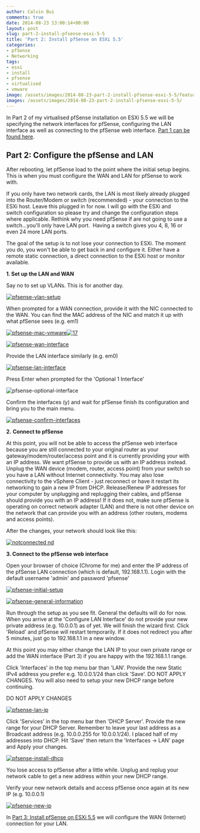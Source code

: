 ```yaml
---
author: Calvin Bui
comments: true
date: 2014-08-23 13:00:14+00:00
layout: post
slug: part-2-install-pfsense-esxi-5-5
title: 'Part 2: Install pfSense on ESXi 5.5'
categories:
- pfSense
- Networking
tags:
- esxi
- install
- pfsense
- virtualised
- vmware
image: /assets/images/2014-08-23-part-2-install-pfsense-esxi-5-5/featured-image.jpg
images: /assets/images/2014-08-23-part-2-install-pfsense-esxi-5-5/
---
```


In Part 2 of my virtualised pfSense installation on ESXi 5.5 we will be specifying the network interfaces for pfSense, configuring the LAN interface as well as connecting to the pfSense web interface. [Part 1 can be found here](/part-1-install-pfsense-on-esxi-5-5/).

<!-- more -->

## Part 2: Configure the pfSense and LAN

After rebooting, let pfSense load to the point where the initial setup begins. This is when you must configure the WAN and LAN for pfSense to work with.

If you only have two network cards, the LAN is most likely already plugged into the Router/Modem or switch (recommended) - your connection to the ESXi host. Leave this plugged in for now. I will go with the ESXi and switch configuration so please try and change the configuration steps where applicable. Rethink why you need pfSense if are not going to use a switch...you'll only have LAN port.  Having a switch gives you 4, 8, 16 or even 24 more LAN ports.

The goal of the setup is to not lose your connection to ESXi. The moment you do, you won't be able to get back in and configure it. Either have a remote static connection, a direct connection to the ESXi host or monitor available.

**1. Set up the LAN and WAN**

Say no to set up VLANs. This is for another day.

[![pfsense-vlan-setup]({{page.images}}18.png)]({{page.images}}18.png)

When prompted for a WAN connection, provide it with the NIC connected to the WAN. You can find the MAC address of the NIC and match it up with what pfSense sees (e.g. em1)

[![pfsense-mac-vmware](/assets/images/2014-08-23-part-2-install-pfsense-esxi-5-5/16.png)](/assets/images/2014-08-23-part-2-install-pfsense-esxi-5-5/16.png)[![17](/assets/images/2014-08-23-part-2-install-pfsense-esxi-5-5/17.png)](/assets/images/2014-08-23-part-2-install-pfsense-esxi-5-5/17.png)

[![pfsense-wan-interface](/assets/images/2014-08-23-part-2-install-pfsense-esxi-5-5/21.png)](/assets/images/2014-08-23-part-2-install-pfsense-esxi-5-5/21.png)

Provide the LAN interface similarly (e.g. em0)

[![pfsense-lan-interface](/assets/images/2014-08-23-part-2-install-pfsense-esxi-5-5/19.png)](/assets/images/2014-08-23-part-2-install-pfsense-esxi-5-5/19.png)

Press Enter when prompted for the 'Optional 1 Interface'

![pfsense-optional-interface](/assets/images/2014-08-23-part-2-install-pfsense-esxi-5-5/20.png)

Confirm the interfaces (y) and wait for pfSense finish its configuration and bring you to the main menu.

[![pfsense-confirm-interfaces](/assets/images/2014-08-23-part-2-install-pfsense-esxi-5-5/esxi_pfs_4_13a.png)](/assets/images/2014-08-23-part-2-install-pfsense-esxi-5-5/esxi_pfs_4_13a.png)

**2.** **Connect to pfSense**

At this point, you will not be able to access the pfSense web interface because you are still connected to your original router as your gateway/modem/router/access point and it is currently providing your with an IP address. We want pfSense to provide us with an IP address instead. Unplug the WAN device (modem, router, access point) from your switch so you have a LAN without Internet connectivity. You may also lose connectivity to the vSphere Client - just reconnect or have it restart its networking to gain a new IP from DHCP. Release/Renew IP addresses for your computer by unplugging and replugging their cables, and pfSense should provide you with an IP address! If it does not, make sure pfSense is operating on correct network adapter (LAN) and there is not other device on the network that can provide you with an address (other routers, modems and access points).

After the changes, your network should look like this:

[![notconnected nd](/assets/images/2014-08-23-part-2-install-pfsense-esxi-5-5/notconnected-nd.png)](/assets/images/2014-08-23-part-2-install-pfsense-esxi-5-5/notconnected-nd.png)

**3. Connect to the pfSense web interface**

Open your browser of choice (Chrome for me) and enter the IP address of the pfSense LAN connection (which is default, 192.168.1.1). Login with the default username 'admin' and password 'pfsense'

[![pfsense-initial-setup](/assets/images/2014-08-23-part-2-install-pfsense-esxi-5-5/33.png)](/assets/images/2014-08-23-part-2-install-pfsense-esxi-5-5/33.png)

[![pfsense-general-information](/assets/images/2014-08-23-part-2-install-pfsense-esxi-5-5/32.png)](/assets/images/2014-08-23-part-2-install-pfsense-esxi-5-5/32.png)

Run through the setup as you see fit. General the defaults will do for now. When you arrive at the 'Configure LAN Interface' do not provide your new private address (e.g. 10.0.0.1) as of yet. We will finish the wizard first. Click 'Reload' and pfSense will restart temporarily. If it does not redirect you after 5 minutes, just go to 192.168.1.1 in a new window.

At this point you may either change the LAN IP to your own private range or add the WAN interface (Part 3) if you are happy with the 192.168.1.1 range.

Click 'Interfaces' in the top menu bar than 'LAN'. Provide the new Static IPv4 address you prefer e.g. 10.0.0.1/24 than click 'Save'. DO NOT APPLY CHANGES. You will also need to setup your new DHCP range before continuing.

DO NOT APPLY CHANGES

[![pfsense-lan-ip](/assets/images/2014-08-23-part-2-install-pfsense-esxi-5-5/31.png)](/assets/images/2014-08-23-part-2-install-pfsense-esxi-5-5/31.png)

Click 'Services' in the top menu bar then 'DHCP Server'. Provide the new range for your DHCP Server. Remember to leave your last address as a Broadcast address (e.g. 10.0.0.255 for 10.0.0.1/24). I placed half of my addresses into DHCP. Hit 'Save' then return the 'Interfaces -> LAN' page and Apply your changes.

[![pfsense-install-dhcp](/assets/images/2014-08-23-part-2-install-pfsense-esxi-5-5/30.png)](/assets/images/2014-08-23-part-2-install-pfsense-esxi-5-5/30.png)

You lose access to pfSense after a little while. Unplug and replug your network cable to get a new address within your new DHCP range.

Verify your new network details and access pfSense once again at its new IP (e.g. 10.0.0.1)

[![pfsense-new-ip](/assets/images/2014-08-23-part-2-install-pfsense-esxi-5-5/29.png)](/assets/images/2014-08-23-part-2-install-pfsense-esxi-5-5/29.png)

In [Part 3: Install pfSense on ESXi 5.5](/part-3-install-pfsense-esxi-5-5/) we will configure the WAN (Internet) connection for your LAN.
